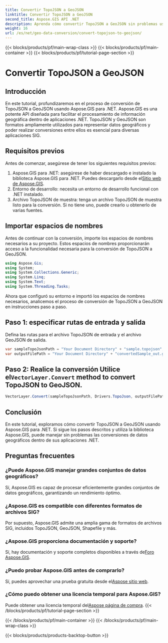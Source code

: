 ```yaml
---
title: Convertir TopoJSON a GeoJSON
linktitle: Convertir TopoJSON a GeoJSON
second_title: Aspose.GIS API .NET
description: Aprenda cómo convertir TopoJSON a GeoJSON sin problemas usando Aspose.GIS para .NET. Siga nuestro tutorial paso a paso para un manejo eficiente de datos geográficos.
weight: 16
url: /es/net/geo-data-conversion/convert-topojson-to-geojson/
---
```


{{< blocks/products/pf/main-wrap-class >}}
{{< blocks/products/pf/main-container >}}
{{< blocks/products/pf/tutorial-page-section >}}

# Convertir TopoJSON a GeoJSON

## Introducción
En este tutorial, profundizaremos en el proceso de conversión de TopoJSON a GeoJSON usando Aspose.GIS para .NET. Aspose.GIS es una potente API diseñada para facilitar el procesamiento de información geográfica dentro de aplicaciones .NET. TopoJSON y GeoJSON son formatos ampliamente utilizados para representar datos geográficos y poder realizar conversiones entre ellos es esencial para diversas aplicaciones SIG.
## Requisitos previos
Antes de comenzar, asegúrese de tener los siguientes requisitos previos:
1.  Aspose.GIS para .NET: asegúrese de haber descargado e instalado la biblioteca Aspose.GIS para .NET. Puedes descargarlo desde el[Sitio web de Aspose.GIS](https://releases.aspose.com/gis/net/).
2. Entorno de desarrollo: necesita un entorno de desarrollo funcional con .NET instalado.
3. Archivo TopoJSON de muestra: tenga un archivo TopoJSON de muestra listo para la conversión. Si no tiene uno, puede crearlo u obtenerlo de varias fuentes.

## Importar espacios de nombres
Antes de continuar con la conversión, importe los espacios de nombres necesarios a su proyecto. Estos espacios de nombres proporcionarán acceso a la funcionalidad necesaria para la conversión de TopoJSON a GeoJSON.

   ```csharp
using Aspose.Gis;
using System;
using System.Collections.Generic;
using System.Linq;
using System.Text;
using System.Threading.Tasks;
```

Ahora que configuró su entorno e importó los espacios de nombres necesarios, analicemos el proceso de conversión de TopoJSON a GeoJSON en instrucciones paso a paso.
## Paso 1: especificar rutas de entrada y salida

Defina las rutas para el archivo TopoJSON de entrada y el archivo GeoJSON de salida.
```csharp
var sampleTopoJsonPath = "Your Document Directory" + "sample.topojson";
var outputFilePath = "Your Document Directory" + "convertedSample_out.geojson";
```
##  Paso 2: Realice la conversión Utilice el`VectorLayer.Convert` method to convert TopoJSON to GeoJSON.
```csharp
VectorLayer.Convert(sampleTopoJsonPath, Drivers.TopoJson, outputFilePath, Drivers.GeoJson);
```

## Conclusión
En este tutorial, exploramos cómo convertir TopoJSON a GeoJSON usando Aspose.GIS para .NET. Si sigue los pasos descritos y utiliza la biblioteca Aspose.GIS, puede manejar sin problemas las conversiones de datos geográficos dentro de sus aplicaciones .NET.
## Preguntas frecuentes
### ¿Puede Aspose.GIS manejar grandes conjuntos de datos geográficos?
Sí, Aspose.GIS es capaz de procesar eficientemente grandes conjuntos de datos geográficos, garantizando un rendimiento óptimo.
### ¿Aspose.GIS es compatible con diferentes formatos de archivos SIG?
Por supuesto, Aspose.GIS admite una amplia gama de formatos de archivos SIG, incluidos TopoJSON, GeoJSON, Shapefile y más.
### ¿Aspose.GIS proporciona documentación y soporte?
 Sí, hay documentación y soporte completos disponibles a través de[Foro Aspose.GIS](https://forum.aspose.com/c/gis/33).
### ¿Puedo probar Aspose.GIS antes de comprarlo?
 Sí, puedes aprovechar una prueba gratuita desde el[Aspose sitio web](https://releases.aspose.com/).
### ¿Cómo puedo obtener una licencia temporal para Aspose.GIS?
 Puede obtener una licencia temporal del[Aspose página de compra](https://purchase.aspose.com/temporary-license/).
{{< /blocks/products/pf/tutorial-page-section >}}

{{< /blocks/products/pf/main-container >}}
{{< /blocks/products/pf/main-wrap-class >}}

{{< blocks/products/products-backtop-button >}}
